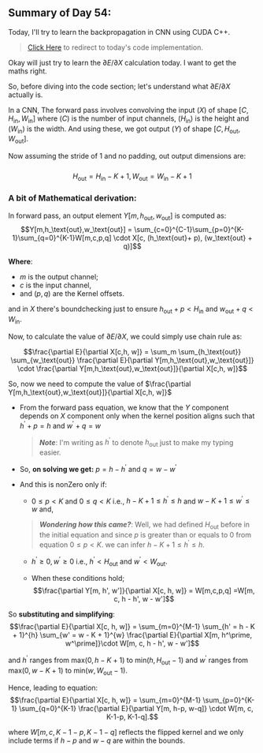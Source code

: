 ## Summary of Day 54:

Today, I'll try to learn the backpropagation in CNN using CUDA C++. 


> [Click Here](./backprop.cu) to redirect to today's code implementation.

Okay will just try to learn the $∂E/∂X$ calculation today. I want to get the maths right. 

So, before diving into the code section; let's understand what $∂E/∂X$ actually is.

In a CNN, The forward pass involves convolving the input $(X)$ of shape $[C, H_\text{in}, W_\text{in}]$ where $(C)$ is the number of input channels, $(H_\text{in})$ is the height and $(W_\text{in})$ is the width. And using these, we got output $(Y)$ of shape $[C, H_\text{out}, W_\text{out}]$. 

Now assuming the stride of $1$ and no padding, out output dimensions are: 
##### 
$$H_\text{out} = H_\text{in}−K+1,W_\text{out}=W_\text{in}−K+1$$

### A bit of Mathematical derivation: 

In forward pass, an output element $Y[m,h_\text{out},w_\text{out}]$ is computed as:
$$Y[m,h_\text{out},w_\text{out}] = \sum_{c=0}^{C-1}\sum_{p=0}^{K-1}\sum_{q=0}^{K-1}W[m,c,p,q] \cdot X[c, (h_\text{out}+ p), (w_\text{out} + q)]$$

**Where**:
- $m$ is the output channel;
- $c$ is the input channel, 
- and $(p,q)$ are the Kernel offsets. 

and in $X$ there's boundchecking just to ensure $h_\text{out}+ p < H_\text{in}$ and $w_\text{out} + q < W_\text{in}$. 

Now, to calculate the value of $∂E/∂X$, we could simply use chain rule as:

$$\frac{\partial E}{\partial X[c,h, w]} = \sum_m \sum_{h_\text{out}} \sum_{w_\text{out}} \frac{\partial E}{\partial Y[m,h_\text{out},w_\text{out}]} \cdot \frac{\partial Y[m,h_\text{out},w_\text{out}]}{\partial X[c,h, w]}$$ 

So, now we need to compute the value of $\frac{\partial Y[m,h_\text{out},w_\text{out}]}{\partial X[c,h, w]}$

- From the forward pass equation, we know that the $Y$ component depends on $X$ component only when the kernel position aligns such that $h^′+p=h$ and $w^′+q=w$

    > ***Note***: I'm writing as $h^\prime$ to denote $h_\text{out}$ just to make my typing easier. 
- So, **on solving we get:** $p = h - h^\prime$ and $q= w - w^\prime$

- And this is nonZero only if:
    - $0 \leq p < K$ and $0 \leq q < K$ i.e., $h - K + 1 \leq h^\prime \leq h$ and $w - K + 1 \leq w^\prime \leq w$ and,


    > ***Wondering how this came?***: Well, we had defined $H_\text{out}$ before in the initial equation and since $p$ is greater than or equals to $0$ from equation $0 \leq p < K$. we can infer $h - K + 1 \leq h^\prime \leq h$.


    - $h^\prime \geq 0, w^\prime \geq 0$ i.e., $h^\prime < H_\text{out}$ and $w^\prime < W_\text{out}$.

    - When these conditions hold; 
$$\frac{\partial Y[m, h', w']}{\partial X[c, h, w]} = W[m,c,p,q]
=W[m, c, h - h', w - w']$$

So **substituting and simplifying**:
$$\frac{\partial E}{\partial X[c, h, w]} = \sum_{m=0}^{M-1} \sum_{h' = h - K + 1}^{h} \sum_{w' = w - K + 1}^{w} \frac{\partial E}{\partial X[m, h^\prime, w^\prime]}\cdot W[m, c, h - h', w - w']$$

and $h^\prime$ ranges from $\text{max}(0, h-K+1)$ to $\text{min}(h, H_\text{out} -1)$ and $w^\prime$ ranges from $\text{max}(0, w-K+1)$ to $\text{min}(w, W_\text{out} -1)$.

Hence, leading to equation:
$$\frac{\partial E}{\partial X[c, h, w]} =
\sum_{m=0}^{M-1} \sum_{p=0}^{K-1} \sum_{q=0}^{K-1}
\frac{\partial E}{\partial Y[m, h-p, w-q]} \cdot W[m, c, K-1-p, K-1-q].$$

where $W[m, c, K-1-p, K-1-q]$ reflects the flipped kernel and we only include terms if $h-p$ and $w-q$ are within the bounds. 

